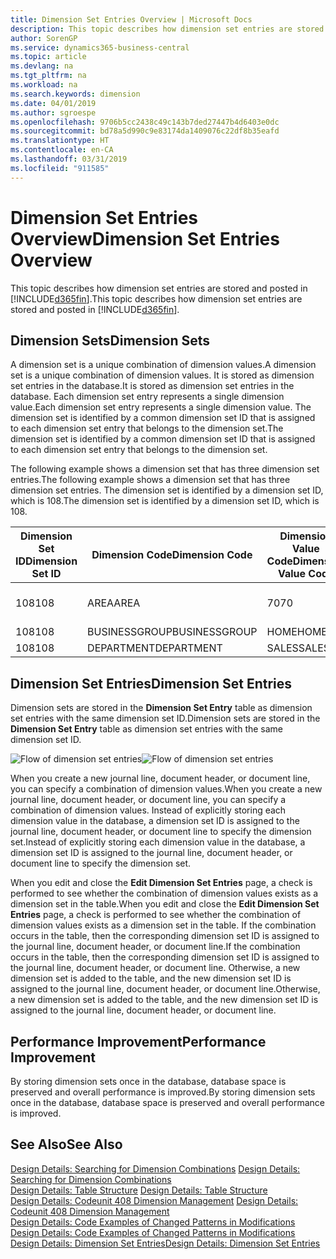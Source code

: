 ```yaml
---
title: Dimension Set Entries Overview | Microsoft Docs
description: This topic describes how dimension set entries are stored and posted in Dynamcis 365.
author: SorenGP
ms.service: dynamics365-business-central
ms.topic: article
ms.devlang: na
ms.tgt_pltfrm: na
ms.workload: na
ms.search.keywords: dimension
ms.date: 04/01/2019
ms.author: sgroespe
ms.openlocfilehash: 9706b5cc2438c49c143b7ded27447b4d6403e0dc
ms.sourcegitcommit: bd78a5d990c9e83174da1409076c22df8b35eafd
ms.translationtype: HT
ms.contentlocale: en-CA
ms.lasthandoff: 03/31/2019
ms.locfileid: "911585"
---
```

# <a name="dimension-set-entries-overview"></a><span data-ttu-id="44d22-103">Dimension Set Entries Overview</span><span class="sxs-lookup"><span data-stu-id="44d22-103">Dimension Set Entries Overview</span></span>
<span data-ttu-id="44d22-104">This topic describes how dimension set entries are stored and posted in [!INCLUDE[d365fin](includes/d365fin_md.md)].</span><span class="sxs-lookup"><span data-stu-id="44d22-104">This topic describes how dimension set entries are stored and posted in [!INCLUDE[d365fin](includes/d365fin_md.md)].</span></span>  

## <a name="dimension-sets"></a><span data-ttu-id="44d22-105">Dimension Sets</span><span class="sxs-lookup"><span data-stu-id="44d22-105">Dimension Sets</span></span>  
<span data-ttu-id="44d22-106">A dimension set is a unique combination of dimension values.</span><span class="sxs-lookup"><span data-stu-id="44d22-106">A dimension set is a unique combination of dimension values.</span></span> <span data-ttu-id="44d22-107">It is stored as dimension set entries in the database.</span><span class="sxs-lookup"><span data-stu-id="44d22-107">It is stored as dimension set entries in the database.</span></span> <span data-ttu-id="44d22-108">Each dimension set entry represents a single dimension value.</span><span class="sxs-lookup"><span data-stu-id="44d22-108">Each dimension set entry represents a single dimension value.</span></span> <span data-ttu-id="44d22-109">The dimension set is identified by a common dimension set ID that is assigned to each dimension set entry that belongs to the dimension set.</span><span class="sxs-lookup"><span data-stu-id="44d22-109">The dimension set is identified by a common dimension set ID that is assigned to each dimension set entry that belongs to the dimension set.</span></span>  

<span data-ttu-id="44d22-110">The following example shows a dimension set that has three dimension set entries.</span><span class="sxs-lookup"><span data-stu-id="44d22-110">The following example shows a dimension set that has three dimension set entries.</span></span> <span data-ttu-id="44d22-111">The dimension set is identified by a dimension set ID, which is 108.</span><span class="sxs-lookup"><span data-stu-id="44d22-111">The dimension set is identified by a dimension set ID, which is 108.</span></span>  

|<span data-ttu-id="44d22-112">Dimension Set ID</span><span class="sxs-lookup"><span data-stu-id="44d22-112">Dimension Set ID</span></span>|<span data-ttu-id="44d22-113">Dimension Code</span><span class="sxs-lookup"><span data-stu-id="44d22-113">Dimension Code</span></span>|<span data-ttu-id="44d22-114">Dimension Value Code</span><span class="sxs-lookup"><span data-stu-id="44d22-114">Dimension Value Code</span></span>|<span data-ttu-id="44d22-115">Dimension Value Name</span><span class="sxs-lookup"><span data-stu-id="44d22-115">Dimension Value Name</span></span>|  
|----------------------|--------------------|--------------------------|--------------------------|  
|<span data-ttu-id="44d22-116">108</span><span class="sxs-lookup"><span data-stu-id="44d22-116">108</span></span>|<span data-ttu-id="44d22-117">AREA</span><span class="sxs-lookup"><span data-stu-id="44d22-117">AREA</span></span>|<span data-ttu-id="44d22-118">70</span><span class="sxs-lookup"><span data-stu-id="44d22-118">70</span></span>|<span data-ttu-id="44d22-119">America North</span><span class="sxs-lookup"><span data-stu-id="44d22-119">America North</span></span>|  
|<span data-ttu-id="44d22-120">108</span><span class="sxs-lookup"><span data-stu-id="44d22-120">108</span></span>|<span data-ttu-id="44d22-121">BUSINESSGROUP</span><span class="sxs-lookup"><span data-stu-id="44d22-121">BUSINESSGROUP</span></span>|<span data-ttu-id="44d22-122">HOME</span><span class="sxs-lookup"><span data-stu-id="44d22-122">HOME</span></span>|<span data-ttu-id="44d22-123">Home</span><span class="sxs-lookup"><span data-stu-id="44d22-123">Home</span></span>|  
|<span data-ttu-id="44d22-124">108</span><span class="sxs-lookup"><span data-stu-id="44d22-124">108</span></span>|<span data-ttu-id="44d22-125">DEPARTMENT</span><span class="sxs-lookup"><span data-stu-id="44d22-125">DEPARTMENT</span></span>|<span data-ttu-id="44d22-126">SALES</span><span class="sxs-lookup"><span data-stu-id="44d22-126">SALES</span></span>|<span data-ttu-id="44d22-127">Sales</span><span class="sxs-lookup"><span data-stu-id="44d22-127">Sales</span></span>|  

## <a name="dimension-set-entries"></a><span data-ttu-id="44d22-128">Dimension Set Entries</span><span class="sxs-lookup"><span data-stu-id="44d22-128">Dimension Set Entries</span></span>  
<span data-ttu-id="44d22-129">Dimension sets are stored in the **Dimension Set Entry** table as dimension set entries with the same dimension set ID.</span><span class="sxs-lookup"><span data-stu-id="44d22-129">Dimension sets are stored in the **Dimension Set Entry** table as dimension set entries with the same dimension set ID.</span></span>  

<span data-ttu-id="44d22-130">![Flow of dimension set entries](media/dimensionentrynav7.png "Flow of dimension set entries")</span><span class="sxs-lookup"><span data-stu-id="44d22-130">![Flow of dimension set entries](media/dimensionentrynav7.png "Flow of dimension set entries")</span></span>  

<span data-ttu-id="44d22-131">When you create a new journal line, document header, or document line, you can specify a combination of dimension values.</span><span class="sxs-lookup"><span data-stu-id="44d22-131">When you create a new journal line, document header, or document line, you can specify a combination of dimension values.</span></span> <span data-ttu-id="44d22-132">Instead of explicitly storing each dimension value in the database, a dimension set ID is assigned to the journal line, document header, or document line to specify the dimension set.</span><span class="sxs-lookup"><span data-stu-id="44d22-132">Instead of explicitly storing each dimension value in the database, a dimension set ID is assigned to the journal line, document header, or document line to specify the dimension set.</span></span>  

<span data-ttu-id="44d22-133">When you edit and close the **Edit Dimension Set Entries** page, a check is performed to see whether the combination of dimension values exists as a dimension set in the table.</span><span class="sxs-lookup"><span data-stu-id="44d22-133">When you edit and close the **Edit Dimension Set Entries** page, a check is performed to see whether the combination of dimension values exists as a dimension set in the table.</span></span> <span data-ttu-id="44d22-134">If the combination occurs in the table, then the corresponding dimension set ID is assigned to the journal line, document header, or document line.</span><span class="sxs-lookup"><span data-stu-id="44d22-134">If the combination occurs in the table, then the corresponding dimension set ID is assigned to the journal line, document header, or document line.</span></span> <span data-ttu-id="44d22-135">Otherwise, a new dimension set is added to the table, and the new dimension set ID is assigned to the journal line, document header, or document line.</span><span class="sxs-lookup"><span data-stu-id="44d22-135">Otherwise, a new dimension set is added to the table, and the new dimension set ID is assigned to the journal line, document header, or document line.</span></span>  

## <a name="performance-improvement"></a><span data-ttu-id="44d22-136">Performance Improvement</span><span class="sxs-lookup"><span data-stu-id="44d22-136">Performance Improvement</span></span>  
<span data-ttu-id="44d22-137">By storing dimension sets once in the database, database space is preserved and overall performance is improved.</span><span class="sxs-lookup"><span data-stu-id="44d22-137">By storing dimension sets once in the database, database space is preserved and overall performance is improved.</span></span>  

## <a name="see-also"></a><span data-ttu-id="44d22-138">See Also</span><span class="sxs-lookup"><span data-stu-id="44d22-138">See Also</span></span>  
<span data-ttu-id="44d22-139">[Design Details: Searching for Dimension Combinations](design-details-searching-for-dimension-combinations.md) </span><span class="sxs-lookup"><span data-stu-id="44d22-139">[Design Details: Searching for Dimension Combinations](design-details-searching-for-dimension-combinations.md) </span></span>  
<span data-ttu-id="44d22-140">[Design Details: Table Structure](design-details-table-structure.md) </span><span class="sxs-lookup"><span data-stu-id="44d22-140">[Design Details: Table Structure](design-details-table-structure.md) </span></span>  
<span data-ttu-id="44d22-141">[Design Details: Codeunit 408 Dimension Management](design-details-codeunit-408-dimension-management.md) </span><span class="sxs-lookup"><span data-stu-id="44d22-141">[Design Details: Codeunit 408 Dimension Management](design-details-codeunit-408-dimension-management.md) </span></span>  
<span data-ttu-id="44d22-142">[Design Details: Code Examples of Changed Patterns in Modifications](design-details-code-examples-of-changed-patterns-in-modifications.md) </span><span class="sxs-lookup"><span data-stu-id="44d22-142">[Design Details: Code Examples of Changed Patterns in Modifications](design-details-code-examples-of-changed-patterns-in-modifications.md) </span></span>  
[<span data-ttu-id="44d22-143">Design Details: Dimension Set Entries</span><span class="sxs-lookup"><span data-stu-id="44d22-143">Design Details: Dimension Set Entries</span></span>](design-details-dimension-set-entries.md)   
